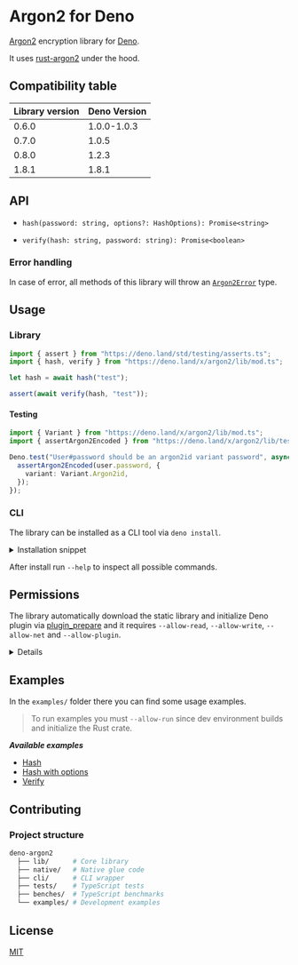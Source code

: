 # Argon2 for Deno

[Argon2](https://github.com/P-H-C/phc-winner-argon2) encryption library for
[Deno](https://deno.land).

It uses [rust-argon2](https://github.com/sru-systems/rust-argon2) under the
hood.

## Compatibility table

| Library version | Deno Version |
| --------------- | ------------ |
| 0.6.0           | 1.0.0-1.0.3  |
| 0.7.0           | 1.0.5        |
| 0.8.0           | 1.2.3        |
| 1.8.1           | 1.8.1        |

## API

- `hash(password: string, options?: HashOptions): Promise<string>`

- `verify(hash: string, password: string): Promise<boolean>`

### Error handling

In case of error, all methods of this library will throw an
[`Argon2Error`](lib/error.ts) type.

## Usage

### Library

```ts
import { assert } from "https://deno.land/std/testing/asserts.ts";
import { hash, verify } from "https://deno.land/x/argon2/lib/mod.ts";

let hash = await hash("test");

assert(await verify(hash, "test"));
```

#### Testing

```ts
import { Variant } from "https://deno.land/x/argon2/lib/mod.ts";
import { assertArgon2Encoded } from "https://deno.land/x/argon2/lib/testing.ts";

Deno.test("User#password should be an argon2id variant password", async () => {
  assertArgon2Encoded(user.password, {
    variant: Variant.Argon2id,
  });
});
```

### CLI

The library can be installed as a CLI tool via `deno install`.

<details>

<summary>Installation snippet</summary>

```sh
deno install \
  -A \
  --unstable \
  argon2 https://deno.land/x/argon2/cli/argon2.ts
```

</details>

After install run `--help` to inspect all possible commands.

## Permissions

The library automatically download the static library and initialize Deno plugin
via [plugin_prepare](https://github.com/manyuanrong/deno-plugin-prepare) and it
requires `--allow-read`, `--allow-write`, `--allow-net` and `--allow-plugin`.

<details>

```sh
deno \
  --allow-read .deno_plugins \
  --allow-write .deno_plugins \
  --allow-net \
  --allow-plugin \
  --unstable \
  lib/mod.ts
```

</details>

## Examples

In the `examples/` folder there you can find some usage examples.

> To run examples you must `--allow-run` since dev environment builds and
> initialize the Rust crate.

**_Available examples_**

- [Hash](examples/hash.ts)
- [Hash with options](examples/hash-with-options.ts)
- [Verify](examples/verify.ts)

## Contributing

### Project structure

```sh
deno-argon2
  ├── lib/      # Core library
  ├── native/   # Native glue code
  ├── cli/      # CLI wrapper
  ├── tests/    # TypeScript tests
  ├── benches/  # TypeScript benchmarks
  └── examples/ # Development examples
```

## License

[MIT](LICENSE)

